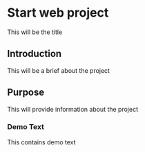 # Start web project

This will be the title

## Introduction

This will be a brief about the project

## Purpose

This will provide information about the project

### Demo Text

This contains demo text